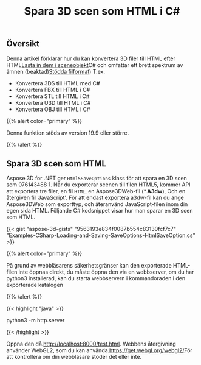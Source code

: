 ﻿---
title: Spara 3D scen som HTML i C#
linktitle: Spara 3D scen som HTML
type: docs
weight: 90
url: /sv/net/save-3d-scene-as-html/
---
## **Översikt**

Denna artikel förklarar hur du kan konvertera 3D filer till HTML efter HTML[Lasta in dem i sceneobjekt](https://docs.aspose.com/3d/net/create-and-read-an-existing-3d-scene/)C# och omfattar ett brett spektrum av ämnen (beaktad)[Stödda filformat](https://docs.aspose.com/3d/net/supported-file-formats/)) T.ex.

- Konvertera 3DS till HTML med C#
- Konvertera FBX till HTML i C#
- Konvertera STL till HTML i C#
- Konvertera U3D till HTML i C#
- Konvertera OBJ till HTML i C#


{{% alert color="primary" %}} 

Denna funktion stöds av version 19.9 eller större.

{{% /alert %}} 
## **Spara 3D scen som HTML**
Aspose.3D for .NET ger `Html5SaveOptions` klass för att spara en 3D scen som 076143488 1. När du exporterar scenen till filen HTML5, kommer API att exportera tre filer, en fil `HTML`, en Aspose3DWeb-fil (*.**A3dw**), Och en återgiven fil 'JavaScript'. För att endast exportera a3dw-fil kan du ange Aspose3DWeb som exporttyp, och återanvänd JavaScript-filen inom din egen sida HTML. Följande C# kodsnippet visar hur man sparar en 3D scen som HTML.



{{< gist "aspose-3d-gists" "9563193e834f0087b554c83130fcf7c7" "Examples-CSharp-Loading-and-Saving-SaveOptions-HtmlSaveOption.cs" >}}

{{% alert color="primary" %}} 

På grund av webbläsarens säkerhetsgränser kan den exporterade HTML-filen inte öppnas direkt, du måste öppna den via en webbserver, om du har python3 installerad, kan du starta webbservern i kommandoraden i den exporterade katalogen

{{% /alert %}} 

{{< highlight "java" >}}

 python3 -m http.server

{{< /highlight >}}

Öppna den då.<http://localhost:8000/test.html>. Webbens återgivning använder WebGL2, som du kan använda.<https://get.webgl.org/webgl2/>För att kontrollera om din webbläsare stöder det eller inte.


